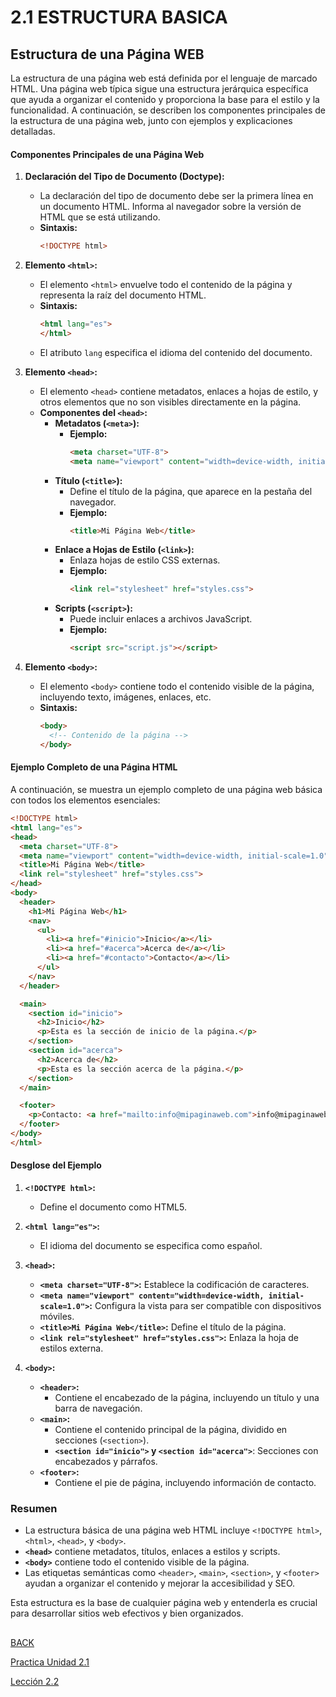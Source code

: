 # 2.1 ESTRUCTURA BASICA

## Estructura de una Página WEB

La estructura de una página web está definida por el lenguaje de marcado HTML. Una página web típica sigue una estructura jerárquica específica que ayuda a organizar el contenido y proporciona la base para el estilo y la funcionalidad. A continuación, se describen los componentes principales de la estructura de una página web, junto con ejemplos y explicaciones detalladas.

#### Componentes Principales de una Página Web

1. **Declaración del Tipo de Documento (Doctype):**
   - La declaración del tipo de documento debe ser la primera línea en un documento HTML. Informa al navegador sobre la versión de HTML que se está utilizando.
   - **Sintaxis:**
     ```html
     <!DOCTYPE html>
     ```

2. **Elemento `<html>`:**
   - El elemento `<html>` envuelve todo el contenido de la página y representa la raíz del documento HTML.
   - **Sintaxis:**
     ```html
     <html lang="es">
     </html>
     ```
   - El atributo `lang` especifica el idioma del contenido del documento.

3. **Elemento `<head>`:**
   - El elemento `<head>` contiene metadatos, enlaces a hojas de estilo, y otros elementos que no son visibles directamente en la página.
   - **Componentes del `<head>`:**
     - **Metadatos (`<meta>`):**
       - **Ejemplo:**
         ```html
         <meta charset="UTF-8">
         <meta name="viewport" content="width=device-width, initial-scale=1.0">
         ```
     - **Título (`<title>`):**
       - Define el título de la página, que aparece en la pestaña del navegador.
       - **Ejemplo:**
         ```html
         <title>Mi Página Web</title>
         ```
     - **Enlace a Hojas de Estilo (`<link>`):**
       - Enlaza hojas de estilo CSS externas.
       - **Ejemplo:**
         ```html
         <link rel="stylesheet" href="styles.css">
         ```
     - **Scripts (`<script>`):**
       - Puede incluir enlaces a archivos JavaScript.
       - **Ejemplo:**
         ```html
         <script src="script.js"></script>
         ```

4. **Elemento `<body>`:**
   - El elemento `<body>` contiene todo el contenido visible de la página, incluyendo texto, imágenes, enlaces, etc.
   - **Sintaxis:**
     ```html
     <body>
       <!-- Contenido de la página -->
     </body>
     ```

#### Ejemplo Completo de una Página HTML

A continuación, se muestra un ejemplo completo de una página web básica con todos los elementos esenciales:

```html
<!DOCTYPE html>
<html lang="es">
<head>
  <meta charset="UTF-8">
  <meta name="viewport" content="width=device-width, initial-scale=1.0">
  <title>Mi Página Web</title>
  <link rel="stylesheet" href="styles.css">
</head>
<body>
  <header>
    <h1>Mi Página Web</h1>
    <nav>
      <ul>
        <li><a href="#inicio">Inicio</a></li>
        <li><a href="#acerca">Acerca de</a></li>
        <li><a href="#contacto">Contacto</a></li>
      </ul>
    </nav>
  </header>

  <main>
    <section id="inicio">
      <h2>Inicio</h2>
      <p>Esta es la sección de inicio de la página.</p>
    </section>
    <section id="acerca">
      <h2>Acerca de</h2>
      <p>Esta es la sección acerca de la página.</p>
    </section>
  </main>

  <footer>
    <p>Contacto: <a href="mailto:info@mipaginaweb.com">info@mipaginaweb.com</a></p>
  </footer>
</body>
</html>
```

#### Desglose del Ejemplo

1. **`<!DOCTYPE html>`:**
   - Define el documento como HTML5.

2. **`<html lang="es">`:**
   - El idioma del documento se especifica como español.

3. **`<head>`:**
   - **`<meta charset="UTF-8">`:** Establece la codificación de caracteres.
   - **`<meta name="viewport" content="width=device-width, initial-scale=1.0">`:** Configura la vista para ser compatible con dispositivos móviles.
   - **`<title>Mi Página Web</title>`:** Define el título de la página.
   - **`<link rel="stylesheet" href="styles.css">`:** Enlaza la hoja de estilos externa.

4. **`<body>`:**
   - **`<header>`:**
     - Contiene el encabezado de la página, incluyendo un título y una barra de navegación.
   - **`<main>`:**
     - Contiene el contenido principal de la página, dividido en secciones (`<section>`).
     - **`<section id="inicio">` y `<section id="acerca">`**: Secciones con encabezados y párrafos.
   - **`<footer>`:**
     - Contiene el pie de página, incluyendo información de contacto.


### Resumen

- La estructura básica de una página web HTML incluye `<!DOCTYPE html>`, `<html>`, `<head>`, y `<body>`.
- **`<head>`** contiene metadatos, títulos, enlaces a estilos y scripts.
- **`<body>`** contiene todo el contenido visible de la página.
- Las etiquetas semánticas como `<header>`, `<main>`, `<section>`, y `<footer>` ayudan a organizar el contenido y mejorar la accesibilidad y SEO.

Esta estructura es la base de cualquier página web y entenderla es crucial para desarrollar sitios web efectivos y bien organizados.


##

[BACK](1-estructura-de-una-etiqueta.md)  

[Practica Unidad 2.1](../2.1.Estructura-Basica/Practica-2.1/Enunciado.md) 

[Lección 2.2](../2.2.Parrafos-Y-Encabezados/2.2.párrafos-y-encabezados.md)  



